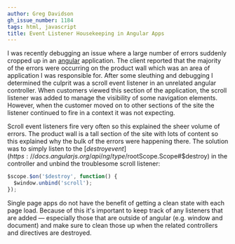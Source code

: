 ```yaml
---
author: Greg Davidson
gh_issue_number: 1184
tags: html, javascript
title: Event Listener Housekeeping in Angular Apps
---
```




I was recently debugging an issue where a large number of errors suddenly cropped up in an [angular](https://angularjs.org/) application. The client reported that the majority of the errors were occurring on the product wall which was an area of application I was responsible for. After some sleuthing and debugging I determined the culprit was a scroll event listener in an unrelated angular controller. When customers viewed this section of the application, the scroll listener was added to manage the visibility of some navigation elements. However, when the customer moved on to other sections of the site the listener continued to fire in a context it was not expecting.

Scroll event listeners fire very often so this explained the sheer volume of errors. The product wall is a tall section of the site with lots of content so this explained why the bulk of the errors were happening there. The solution was to simply listen to the [$destroy event](https://docs.angularjs.org/api/ng/type/$rootScope.Scope#$destroy) in the controller and unbind the troublesome scroll listener: 

```javascript
$scope.$on('$destroy', function() {
  $window.unbind('scroll');
});
```

Single page apps do not have the benefit of getting a clean state with each page load. Because of this it's important to keep track of any listeners that are added — especially those that are outside of angular (e.g. window and document) and make sure to clean those up when the related controllers and directives are destroyed. 


